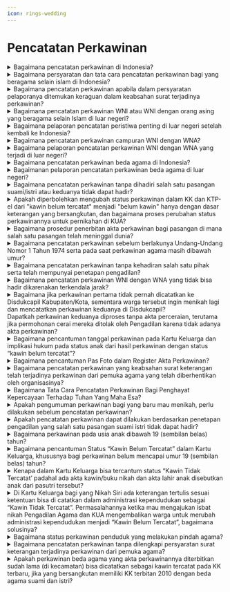 ```yaml
---
icon: rings-wedding
---
```


# Pencatatan Perkawinan

<details>

<summary>Bagaimana pencatatan perkawinan di Indonesia?</summary>

Pencatatan perkawinan dilakukan oleh 2 (dua) lembaga yang berbeda. Pencatatan perkawinan untuk masyarakat yang beragama Islam dilakukan di Kantor Urusan Agama Kecamatan (KUA Kecamatan) dan pencatatan perkawinan bagi masyarakat yang beragama selain Islam dan Penghayat Kepercayaan Terhadap Tuhan Yang Maha Esa dilakukan oleh Disdukcapil Kabupaten/Kota, UPT Disdukcapil Kabupaten/Kota atau Perwakilan Republik Indonesia di luar negeri.

**Sumber rujukan:**

* Pasal 8 ayat (1) dan ayat (2) Undang-Undang Nomor 24 Tahun 2013 tentang Perubahan Atas Undang-Undang Nomor 23 Tahun 2006 tentang Administrasi Kependudukan. ([link](https://peraturan.go.id/id/uu-no-24-tahun-2013))
* Pasal 2 ayat (1) Peraturan Pemerintah Nomor 9 Tahun 1975 tentang Pelaksanaan Undang-undang Nomor 1 Tahun 1974 tentang Perkawinan. ([link](https://peraturan.go.id/id/pp-no-9-tahun-1975))

{% hint style="success" %}
Dibuat:  23 Juni 2025 10:00 WIB | Perubahan terakhir: 23 Juni 2025 10:00 WIB
{% endhint %}

</details>



<details>

<summary>Bagaimana persyaratan dan tata cara pencatatan perkawinan bagi yang beragama selain islam di Indonesia?</summary>

Persyaratan pencatatan perkawinan bagi yang beragama selain Islam diatur dalam Pasal 37 Peraturan Presiden Nomor 96 Tahun 2018 dan Pasal 50 ayat (2), ayat (3) dan ayat (4) Peraturan Menteri Dalam Negeri Nomor 108 Tahun 2019 serta Surat Dirjen Dukcapil Nomor 470/13287/Dukcapil tanggal 28 September 2021 berupa:

1. surat keterangan telah terjadinya perkawinan dari pemuka agama atau Penghayat Kepercayaan Terhadap Tuhan Yang Maha Esa;
2. pas foto berwarna suami dan istri;
3. KK;
4. KTP-el; dan
5. bagi janda atau duda karena cerai mati melampirkan akta kematian pasangannya; atau
6. bagi janda atau duda karena cerai hidup melampirkan akta perceraian; atau
7. bagi perkawinan berlangsung sebelum berusia 19 tahun dengan melampirkan salinan Penetapan Pengadilan tentang Dispensasi Perkawinan; atau
8. bagi perkawinan antar umat yang berbeda agama atau perkawinan yang tidak dapat dibuktikan dengan akta perkawinan dengan melampirkan salinan penetapan pengadilan; atau
9. bagi perkawinan yang salah satu atau kedua suami isteri meninggal dunia sebelum pencatatan perkawinan dengan melampirkan SPTJM Kebenaran Data sebagai pasangan suami istri dengan materai; atau
10. bagi suami melangsungkan perkawinan kedua dan seterusnya dengan melampirkan salinan penetapan pengadilan tentang izin perkawinan dari isteri sah; atau
11. bagi pasangan suami dan isteri yang dalam KK status “Cerai Hidup Belum Tercatat” dengan melampirkan SPTJM Perceraian belum tercatat;
12. bagi perkawinan orang asing dengan melampirkan Dokumen Perjalanan, surat keterangan tempat tinggal bagi pemegang izin tinggal terbatas, Kartu Keluarga dan KTP-el bagi pemegang izin tinggal tetap serta Izin dari negara atau perwakilan negaranya.

Catatan:\
Untuk pelayanan secara offline/tatap muka, persyaratan surat keterangan telah terjadinya perkawinan dari pemuka agama atau Penghayat Kepercayaan Terhadap Tuhan Yang Maha Esa, salinan penetapan pengadilan yang diserahkan berupa fotokopi bukan asli (asli hanya diperlihatkan) dan untuk pelayanan online/Daring, persyaratan yang discan/difoto untuk diunggah harus aslinya.

Sedangkan tata cara pencatatan perkawinan bagi yang beragama selain Islam diatur dalam Pasal 50, Pasal 51 dan Pasal 52 Peraturan Menteri Dalam Negeri 108 Tahun 2019, sebagai berikut:

1. Pemohon mengisi dan menandatangani formulir pelaporan pencatatan sipil di dalam wilayah NKRI dengan kode F-2.01 serta menyerahkan persyaratan.
2. Petugas pelayanan melakukan verifikasi dan validasi terhadap formulir pelaporan dan persyaratan.
3. Petugas pada Disdukcapil Kabupaten/Kota atau UPT Disdukcapil Kabupaten/Kota melakukan perekaman data dalam basis data kependudukan.
4. Disdukcapil Kabupaten/Kota atau UPT Disdukcapil Kabupaten/Kota mencatat dalam register akta perkawinan dan menerbitkan kutipan akta perkawinan.

Kutipan akta perkawinan disampaikan kepada pemohon beserta dokumen kependudukan lainnya berupa KTP-el dengan status Kawin dan KK yang sudah dimutakhirkan datanya serta memusnahkan KTP-el asli yang lama.

**Sumber rujukan:**

* Pasal 37 Peraturan Presiden Nomor 96 Tahun 2018 Persyaratan dan Tata Cara Pendaftaran Penduduk dan Pencatatan Sipil. ([link](https://peraturan.go.id/id/perpres-no-96-tahun-2018))
* Pasal 50, Pasal 51 dan Pasal 52 Peraturan Menteri Dalam Negeri Nomor 108 Tahun 2019 tentang Peraturan Pelaksanaan Peraturan Presiden Nomor 96 Tahun 2018 tentang Persyaratan dan Tata Cara Pendaftaran Penduduk dan Pencatatan Sipil. ([link](https://peraturan.go.id/id/permendagri-no-108-tahun-2019))
* Peraturan Menteri Dalam Negeri Nomor 109 tentang Formulir dan Buku Yang Digunakan Dalam Administrasi Kependudukan. ([link](https://peraturan.go.id/id/permendagri-no-109-tahun-2019))
* Keputusan Menteri Dalam Negeri Nomor 400.8.2-5484.Dukcapil Tahun 2022 tentang Petunjuk Teknis Pelayanan Pencatatan Sipil.
* Surat Dirjen Dukcapil Nomor 470/13287/Dukcapil tanggal 28 September 2021 tentang Jenis Layanan, Persyaratan dan Penjelasan Pendaftaran Penduduk dan Pencatatan Sipil.

{% hint style="success" %}
Dibuat:  23 Juni 2025 10:00 WIB | Perubahan terakhir: 23 Juni 2025 10:00 WIB
{% endhint %}

</details>



<details>

<summary>Bagaimana pencatatan perkawinan apabila dalam persyaratan pelaporanya ditemukan keraguan dalam keabsahan surat terjadinya perkawinan?</summary>

Pencatatan perkawinan dapat dilaksanakan apabila sudah memenuhi persyaratan sebagaimana ketentuan Pasal 37 ayat (1) Peraturan Presiden Nomor 96 Tahun 2018.

Berdasarkan Pasal 63 Peraturan Presiden Nomor 96 Tahun 2018 dan Pasal 51 Peraturan Menteri Dalam Negeri Nomor 108 Tahun 2019 yang intinya mengatur bahwa pencatatan perkawinan dilaksanakan dengan tahapan meliputi pelaporan, verifikasi dan validasi, perekaman data danpencatatan dan/atau penerbitan dokumen.

Apabila dari hasil verifikasi dan validasi terdapat keraguan terhadap keabsahan surat\
keterangan terjadinya perkawinan dari pemuka agama, maka pencatatan perkawinannya hanya dapat dilakukan berdasarkan penetapan pengadilan.

**Surat rujukan:**

* Pasal 37 ayat (1) dan Pasal 63 Peraturan Presiden Nomor 96 Tahun 2018 tentang Persyaratan dan Tata Cara Pendaftaran Penduduk dan Pencatatan Sipil. ([link](https://peraturan.go.id/id/perpres-no-96-tahun-2018))
* Pasal 51 Peraturan Menteri Dalam Negeri Nomor 108 Tahun 2019 tentang Peraturan Pelaksanaan Peraturan Presiden Nomor 96 Tahun 2018 tentang Persyaratan Dan Tata Cara Pendaftaran Penduduk dan Pencatatan Sipil. ([link](https://peraturan.go.id/id/permendagri-no-108-tahun-2019))
* Surat Dirjen Dukcapil Nomor 400.8.2.9/14010/Dukcapil tanggal 22 September 2023 tentang Pencatatan Perkawinan kpd Kadis Dukcapil Kab. Bogor.

{% hint style="success" %}
Dibuat:  23 Juni 2025 10:00 WIB | Perubahan terakhir: 23 Juni 2025 10:00 WIB
{% endhint %}

</details>



<details>

<summary>Bagaimana pencatatan perkawinan WNI atau WNI dengan orang asing yang beragama selain Islam di luar negeri?</summary>

Perkawinan WNI atau perkawinan WNI dengan Orang Asing di luar negeri dicatatkan pada Instansi yang berwenang di negara setempat dan dilaporkan kepada Perwakilan Republik Indonesia di luar negeri. Apabila negara setempat tidak menyelenggarakan pencatatan perkawinan bagi Orang Asing, pencatatan dilakukan pada Perwakilan Republik Indonesia di luar negeri.

1. Persyaratan pelaporan pencatatan perkawinan WNI atau perkawinan WNI dengan Orang Asing yang telah dicatatkan pada instansi yang berwenang di negara setempat, dilaporkan pada Perwakilan Republik Indonesia, berupa:
   1. kutipan akta perkawinan/bukti pencatatan perkawinan dari negara setempat.
   2. dokumen perjalanan Republik Indonesia dari suami dan istri, dan Dokumen Perjalanan bagi Orang Asing.
   3. surat keterangan yang menunjukkan domisili atau surat keterangan pindah luar negeri.\
      \
      Catatan:\
      Perwakilan RI tidak menarik kutipan akta perkawinan dari negara setempat asli atau dokumen perjalanan Republik Indonesia dari suami dan istri atau dokumen perjalanan bagi orang asing atau surat keterangan yang menunjukkan domisili atau surat keterangan pindah luar negeri berupa fotokopi, asli hanya diperlihatkan. WNI tidak perlu fotokopi KTP el 2 (dua) orang saksi karena identitasnya sudah tercantum dalam Formulir Pelaporan Pencatatan Sipil di Dalam Wilayah NKRI (F-2.02).
2. Tata cara pelaporan pencatatan perkawinan WNI dan perkawinan WNI dengan Orang Asing yang telah dicatatkan pada instansi yang berwenang di negara setempat di Perwakilan Republik Indonesia, sebagai berikut:
   1. Pemohon mengisi dan menyerahkan Formulir Pelaporan Pencatatan Sipil di Luar Wilayah NKRI dengan kode F-2.02 serta menyerahkan persyaratan.
   2. Pejabat pada Perwakilan RI melakukan verifikasi dan validasi terhadap formulir pelaporan dan persyaratan.
   3. Petugas pada Perwakilan RI yang dapat mengakses basis data kependudukan melakukan perekaman data pelaporan ke dalam basis data kependudukan;
   4. Perwakilan RI mencatat laporan dalam daftar pelaporan dan menerbitkan surat keterangan pelaporan;
   5. Surat keterangan pelaporan diberikan kepada Pemohon.
3. Persyaratan pencatatan perkawinan WNI dan perkawinan dengan Orang Asing di luar negeri dalam hal negara setempat tidak menyelenggarakan pencatatan perkawinan bagi Orang Asing, berupa:
   1. surat keterangan telah terjadinya perkawinan dari pemuka agama atau penghayat kepercayaan terhadap Tuhan Yang Maha Esa atau Fotokopi surat keterangan terjadinya perkawinan di negara setempat.
   2. Dokumen Perjalanan Republik Indonesia suami dan istri atau Dokumen Perjalanan bagi\
      orang asing.
   3. surat keterangan yang menunjukkan domisili atau surat keterangan pindah luar negeri.\
      \
      Catatan:\
      Perwakilan Republik Indonesia tidak menarik kutipan akta perkawinan dari negara setempat asli atau surat keterangan terjadinya perkawinan di negara setempat atau dokumen perjalanan Republik Indonesia atau dokumen perjalanan bagi Orang Asing atau surat keterangan yang menunjukkan domisili atau surat keterangan pindah luar negeri asli berupa fotokopi, asli hanya diperlihatkan, WNI tidak perlu fotokopi KTP-el 2 (dua) orang saksi karena identitasnya sudah tercantum dalam Formulir Pelaporan Pencatatan Sipil di Dalam Wilayah NKRI (F-2.02).
4. Tata cara pencatatan perkawinan WNI dan perkawinan WNI dengan Orang Asing di luar negeri dalam hal negara setempat tidak menyelenggarakan pencatatan perkawinan bagi orang asing sebagai berikut:
   1. Pemohon mengisi dan menyerahkan Formulir Pelaporan Pencatatan Sipil di Luar Wilayah NKRI dengan kode F-2.02 serta menyerahkan persyaratan
   2. Pejabat pada Perwakilan Republik Indonesia melakukan verifikasi dan validasi terhadap formulir pelaporan dan persyaratan.
   3. Petugas pada Perwakilan Republik Indonesia yang dapat mengakses basis data kependudukan melakukan perekaman data pelaporan ke dalam basis data kependudukan.
   4. Pejabat pencatatan sipil pada Perwakilan Republik Indonesia mencatat dalam register akta perkawinan dan menerbitkan kutipan akta perkawinan.
   5. Kutipan akta perkawinan disampaikan kepada Pemohon.

**Surat rujukan:**

* Pasal 37 Undang-Undang Nomor 23 Tahun 2006 tentang Administrasi Kependudukan.
* Pasal 38 Peraturan Presiden Nomor 96 Tahun 2018 tentang Persyaratan dan Tata Cara Pendaftaran Penduduk dan Pencatatan Sipil.
* Pasal 53, Pasal 54 Peraturan Menteri Dalam Negeri Nomor 108 Tahun 2019 tentang Peraturan Pelaksanaan Peraturan Presiden Nomor 96 Tahun 2018 tentang Persyaratan dan Tata Cara Pendaftaran Penduduk dan Pencatatan Sipil.
* Peraturan Menteri Dalam Negeri Nomor 109 Tahun 2019 tentang Formulir dan Buku Yang Digunakan dalam Administrasi Kependudukan.
* Keputusan Menteri Dalam Negeri Nomor 400.8.2-5484.Dukcapil Tahun 2022 tentang Petunjuk Teknis Pelayanan Pencatatan Sipil.
* Surat Dirjen Dukcapil yang ditujukan kepada Kepala Dinas Dukcapil di Seluruh Indonesia Nomor 470/13287/Dukcapil tanggal 28 September 2021 hal Jenis Layanan, Persyaratan dan Penjelasan Pendaftaran Penduduk dan Pencatatan Sipil.

{% hint style="success" %}
Dibuat:  23 Juni 2025 10:00 WIB | Perubahan terakhir: 23 Juni 2025 10:00 WIB
{% endhint %}

</details>



<details>

<summary>Bagaimana pelaporan pencatatan peristiwa penting di luar negeri setelah kembali ke Indonesia?</summary>

Peristiwa perkawinan WNI di luar negeri setelah kembali ke Indonesia dilaporkan oleh yang bersangkutan kepada Disdukcapil Kabupaten/Kota atau UPT Disdukcapil Kabupaten/Kota di tempat Penduduk berdomisli paling lambat 30 (tiga puluh) hari sejak yang bersangkutan kembali ke Indonesia, dengan memenuhi persyaratan berupa:

1. bukti pelaporan perkawinan dari Perwakilan RI; dan
2. kutipan akta perkawinan.

Disdukcapil Kabupaten/Kota atau UPT Disdukcapil Kabupaten/Kota merekam pelaporan dalam basis data kependudukan dan menerbitkan surat keterangan pelaporan. Dalam hal pencatatan peristiwa penting WNI di luar negeri yang telah dicatatkan pada instansi yang berwenang di Negara setempat belum dilaporkan kepada Perwakilan Republik Indonesia, maka penerbitan surat keterangan pelaporan dapat dilakukan pada Disdukcapil Kabupaten/Kota atau UPT Disdukcapil Kabupaten/Kota.

Pelaporan hasil pencatatan peristiwa penting tersebut dengan persyaratan berupa bukti pencatatan peristiwa penting yang diterjemahkan oleh penerjemah tersumpah atau surat pernyataan tanggung jawab mutlak.

**Surat rujukan:**

* Pasal 37 ayat (4) Undang-Undang Nomor 23 Tahun 2006 tentang Administrasi Kependudukan.
* Pasal 39 Peraturan Presiden Nomor 96 Tahun 2018 tentang Persyaratan dan Tata Cara Pendaftaran Penduduk dan Pencatatan Sipil.
* Pasal 97 Peraturan Menteri Dalam Negeri Nomor 108 Tahun 2019 tentang Peraturan Pelaksanaan Peraturan Presiden Nomor 96 Tahun 2018 tentang Persyaratan dan Tata Cara Pendaftaran Penduduk dan Pencatatan Sipil.
* Peraturan Menteri Dalam Negeri Nomor 109 Tahun 2019 tentang Formulir dan Buku Yang Digunakan Dalam Administrasi Kependudukan.
* Keputusan Menteri Dalam Negeri Nomor 400.8.2-5484.Dukcapil Tahun 2022 tentang Petunjuk Teknis Pelayanan Pencatatan Sipil.
* Surat Dirjen Dukcapil yang ditujukan kepada Kepala Dinas Dukcapil di Seluruh Indonesia Nomor 470/13287/Dukcapil tanggal 28 September 2021 hal Jenis Layanan, Persyaratan dan Penjelasan Pendaftaran Penduduk dan Pencatatan Sipil.

{% hint style="success" %}
Dibuat:  23 Juni 2025 10:00 WIB | Perubahan terakhir: 23 Juni 2025 10:00 WIB
{% endhint %}

</details>



<details>

<summary>Bagaimana pencatatan perkawinan campuran WNI dengan WNA?</summary>

Berdasarkan Pasal 37 ayat (2) huruf g Peraturan Presiden Nomor 96 Tahun 2018, diatur bahwa izin dari negara atau perwakilan negaranya merupakan salah satu persyaratan dalam pencatatan perkawinan bagi orang asing di Indonesia. Izin tersebut diperlukan untuk memastikan bahwa orang asing dimaksud tidak terlarang untuk melaksanakan perkawinan berdasarkan hukum negaranya dan hukum Indonesia jika salah satunya WNI.

Apabila salah satu calon pasangan perkawinan merupakan WNI, maka surat izin tersebut harus menyatakan bahwa WNA dimaksud tidak terikat perkawinan dengan orang lain, hal ini untuk memenuhi ketentuan Pasal 2 dan Pasal 9 UndangUndang Nomor 1 Tahun 1974.

**Surat rujukan:**

* Pasal 37 ayat (2) huruf g Peraturan Presiden Nomor 96 Tahun 2018 tentang Persyaratan dan Tata Cara Pendaftaran Penduduk dan Pencatatan Sipil.
* Surat Dirjen Dukcapil Nomor 472.45/5593/DUKCAPIL tanggal 29 Juli 2019 kpd Kepala Disdukcapil Provinsi Sumatera Utara.

{% hint style="success" %}
Dibuat:  23 Juni 2025 10:00 WIB | Perubahan terakhir: 23 Juni 2025 10:00 WIB
{% endhint %}

</details>



<details>

<summary>Bagaimana pelaporan pencatatan perkawinan WNI dengan WNA yang terjadi di luar negeri?</summary>

1. Berdasarkan Pasal 8 ayat (1) Undang-Undang Nomor 24 Tahun 2013 diatur bahwa Instansi Pelaksana melaksanakan urusan administrasi kependudukan dengan kewajiban yang meliputi antara lain mendaftar peristiwa kependudukan dan mencatat peristiwa penting.
2. Sesuai Pasal 97 ayat (3) dan ayat (4) Peraturan Menteri Dalam Negeri Nomor 108 Tahun 2019 diatur bahwa dalam hal pencatatan peristiwa penting WNI di Luar Wilayah NKRI yang telah dicatatkan pada instansi yang berwenang di negara setempat belum dilaporkan kepada Perwakilan RI.

Penerbitan surat keterangan pelaporan dapat dilakukan pada Disdukcapil Kabupaten/Kota sesuai domisili, dengan memenuhi persyaratan bukti pencatatan peristiwa penting yang diterjemahkan oleh penerjemah tersumpah atau surat pernyataan tanggung jawab mutlak.

Merujuk ketentuan di atas, maka permohonan pelaporan pencatatan perkawinan WNI dengan WNA yang terjadi di luar negeri berdasarkan Sertifikat Perkawinan dapat diterbitkan Surat Keterangan Pelaporan Perkawinan dan dilakukan perubahan elemen data status perkawinan dari cerai hidup tercatat menjadi kawin tercatat.

**Surat rujukan:**

* Pasal 8 ayat (1) Undang-Undang Nomor 24 Tahun 2013 tentang Perubahan atas Undang-Undang Nomor 23 Tahun 2006 tentang Administrasi Kependudukan.
* Pasal 97 ayat (3) dan ayat (4) Peraturan Menteri Dalam Negeri Nomor 108 Tahun 2019 tentang Peraturan Pelaksanaan Peraturan Presiden Nomor 96 Tahun 2018 tentang Persyaratan dan Tata Cara Pendaftaran Penduduk dan Pencatatan Sipil.
* Surat Dirjen Dukcapil No. 472.2/17257/Dukcapil Tanggal 10 Nov 2022 kpd Kepala Disdukcapil Kab. Trenggalek.

{% hint style="success" %}
Dibuat:  23 Juni 2025 10:00 WIB | Perubahan terakhir: 23 Juni 2025 10:00 WIB
{% endhint %}

</details>



<details>

<summary>Bagaimana pencatatan perkawinan beda agama di Indonesia?</summary>

1. Berdasarkan Pasal 35 huruf a Undang-Undang Nomor 23 Tahun 2006, diatur bahwa pencatatan perkawinan berlaku pula bagi perkawinan yang ditetapkan oleh Pengadilan. Penjelasan yang diberikan dalam pasal ini menjelaskan bahwa perkawinan yang ditetapkan oleh pengadilan adalah perkawinan yang melibatkan antar-umat yang berbeda agama.
2. Merujuk Pasal 7 ayat (2) huruf l Undang-Undang Nomor 30 Tahun 2014 menyebutkan bahwa Pejabat Pemerintahan memiliki kewajiban untuk mematuhi putusan Pengadilan yang telah berkekuatan hukum tetap.

Memperhatikan ketentuan di atas, maka permohonan pencatatan perkawinan antara individu yang berbeda agama, seperti perkawinan antara seseorang beragama Islam dengan agama Khatolik dengan bukti surat nikah gereja (testimonium matrimony), tidak dapat dilakukan, kecuali ada perintah berdasarkan penetapan pengadilan. Selanjutnya Disdukcapil Kabupaten/Kota hanya mencatatkan apa yang sudah menjadi penetapan pengadilan dan tidak dalam konteks mengesahkan perkawinan.

**Surat rujukan:**

* Pasal 35 huruf a Undang-Undang Nomor 23 Tahun 2006 tentang Administrasi Kependudukan.
* Pasal 7 ayat (2) huruf I Undang-Undang Nomor 30 Tahun 2014 tentang Administrasi Pemerintahan.
* Surat Dirjen Dukcapil No. 472.2/15608/Dukcapil tanggal 10 Oktober 2022 kpd Kadis Disdukcapil Kab. Magelang.

{% hint style="success" %}
Dibuat:  23 Juni 2025 10:00 WIB | Perubahan terakhir: 23 Juni 2025 10:00 WIB
{% endhint %}

</details>



<details>

<summary>Bagaimanan pelaporan pencatatan perkawinan beda agama di luar negeri?</summary>

1. Berdasarkan Pasal 37 ayat (1) dan ayat (4) Undang-Undang Nomor 23 Tahun 2006 diatur bahwa perkawinan WNI di luar wilayah NKRI wajib dicatatkan pada Instansi yang berwenang di negara setempat dan dilaporkan pada Perwakilan RI. Pencatatan perkawinan dimaksud dilaporkan oleh yang bersangkutan kepada Instansi Pelaksana di tempat tinggalnya setelah yang bersangkutan kembali ke Indonesia.
2. Selanjutnya sesuai Pasal 97 ayat (1) dan ayat (2) Peraturan Menteri Dalam Negeri Nomor 108 Tahun 2019 diatur bahwa setiap pencatatan peristiwa penting yang dialami oleh WNI di luar wilayah NKRI wajib dilaporkan oleh WNI kepada Disdukcapil Kabupaten/Kota di tempat domisili setelah kembali ke Indonesia. Berdasarkan laporan tersebut, Disdukcapil menerbitkan surat keterangan pelaporan.

Merujuk ketentuan di atas, maka permohonan pelaporan perkawinan beda agama dari luar negeri dapat diterbitkan surat keterangan pelaporan perkawinan sesuai ketentuan diatas.

**Surat rujukan:**

* Pasal 35 huruf a Undang-Undang Nomor 23 Tahun 2006 tentang Administrasi Kependudukan.
* Pasal 97 ayat (1) dan ayat (2) Peraturan Menteri Dalam Negeri Nomor 108 Tahun 2019 tentang Peraturan Pelaksanaan Peraturan Presiden Nomor 96 Tahun 2018 tentang Persyaratan dan Tata Cara Pendaftaran Penduduk dan Pencatatan Sipil.
* Surat Dirjen Dukcapil Nomor 472.2/16767/DUKCAPIL tanggal 1 November 2022 kpd Kepala Disdukcapil Prov DKI Jakarta.

{% hint style="success" %}
Dibuat:  23 Juni 2025 10:00 WIB | Perubahan terakhir: 23 Juni 2025 10:00 WIB
{% endhint %}

</details>



<details>

<summary>Bagaimana pencatatan perkawinan tanpa dihadiri salah satu pasangan suami/istri atau keduanya tidak dapat hadir?</summary>

1. Berdasarkan Peraturan Pemerintah Nomor 9 Tahun 1975:
   1. Pasal 6 ayat (2) huruf f juga mengatur bahwa jika salah satu calon mempelai atau keduanya tidak dapat hadir sendiri karena alasan penting, mereka dapat diwakilkan oleh orang lain dengan persyaratan Surat Kuasa Otentik yang disahkan oleh Pejabat Pencatatan Sipil.
   2. Pasal 11 ayat (1) diatur bahwa salah satu tata cara perkawinan adalah dengan kedua mempelai menandatangani akta perkawinan yang telah disiapkan oleh Pegawai Pencatat sesuai dengan ketentuan yang berlaku.
   3. Pasal 12 huruf j mengatur bahwa Akta Perkawinan harus mencantumkan nama, umur, agama/kepercayaan, pekerjaan, dan tempat kediaman kuasa apabila perkawinan dilakukan melalui seseorang kuasa.
2. Merujuk Pasal 37 ayat (1) Peraturan Presiden Nomor 96 Tahun 2018, dijelaskan persyaratan pencatatan perkawinan bagi WNI dan orang asing di wilayah NKRI.

Memperhatikan ketentuan di atas, maka pencatatan perkawinan dapat dilakukan setelah memenuhi persyaratan pencatatan perkawinan dan bagi mempelai laki-laki/perempuan atau keduanya tidak dapat hadir membuat Surat Kuasa Otentik.

**Surat rujukan:**

* Pasal 6 ayat (2), Pasal 11 ayat (1) dan Pasal 12 huruf j Peraturan Pemerintah Nomor 9 Tahun 1975 tentang Pelaksanaan Undang-Undang Nomor 1 Tahun 1974 tentang Perkawinan.
* Pasal 37 ayat (1) Peraturan Presiden Nomor 96 Tahun 2018 tentang Persyaratan dan Tata Cara Pendaftaran Penduduk dan Pencatatan Sipil.
* Surat Dirjen Dukcapil No. 472.2/12129/DUKCAPIL tanggal 2 Agusustus 2022 kpd Kadis Dukcapil Kab Pakpak Bharat.

{% hint style="success" %}
Dibuat:  23 Juni 2025 10:00 WIB | Perubahan terakhir: 23 Juni 2025 10:00 WIB
{% endhint %}

</details>



<details>

<summary>Apakah diperbolehkan mengubah status perkawinan dalam KK dan KTP-el dari "kawin belum tercatat" menjadi "belum kawin" hanya dengan dasar keterangan yang bersangkutan, dan bagaimana proses perubahan status perkawinannya untuk pernikahan di KUA?</summary>

Berdasarkan:

1. Pasal 3 Ayat (1) dan Pasal 9 Undang-Undang Nomor 1 Tahun 1974;
2. Pasal 8 Ayat (1) huruf a Undang-Undang Nomor 24 Tahun 2013;
3. Pasal 38 ayat (1) dan ayat (2) Peraturan Menteri Dalam Negeri Nomor 108 Tahun 2019; dan
4. Pasal 7 ayat (3) huruf a Kompilasi Hukum Islam.

Merujuk ketentuan diatas, maka:

1. Disdukcapil tidak diperbolehkan mengubah data dalam KK dan KTP-el dari "Kawin Belum Tercatat" menjadi "Belum Kawin" hanya dengan berdasarkan keterangan yang bersangkutan bahwa pernikahannya tidak resmi/belum dicatatkan secara negara.
2. Untuk melakukan perubahan status perkawinan yang bersangkutan agar dapat menikah di KUA Kecamatan, terdapat dua opsi yang dapat dilakukan:
   1. jika terdapat penetapan/putusan perceraian dari Pengadilan Agama yang diajukan melalui proses Itsbat Nikah sebagai bagian dari penyelesaian perceraian, Disdukcapil dapat mengubah status perkawinan yang bersangkutan menjadi "Cerai Hidup Tercatat", atau
   2. jika terdapat penetapan pengadilan yang menyatakan batal atau tidak sahnya perkawinan tersebut, Disdukcapil Kabupaten/Kota dapat mengembalikan status perkawinan yang bersangkutan ke status sebelumnya, atau mengesahkan perkawinan sebelumnya dan diikuti dengan penetapan tentang perceraian.

**Surat rujukan:**

Surat Dirjen Dukcapil No. 472.2/9172/DUKCAPIL tgl 3 Juni 2022 kpd Kepala Disdukcapil Kab. Trenggalek.

{% hint style="success" %}
Dibuat:  23 Juni 2025 10:00 WIB | Perubahan terakhir: 23 Juni 2025 10:00 WIB
{% endhint %}

</details>



<details>

<summary>Bagaimana prosedur penerbitan akta perkawinan bagi pasangan di mana salah satu pasangan telah meninggal dunia?</summary>

Berdasarkan Pasal 37 ayat (1) Peraturan Presiden Nomor 96 Tahun 2018 diatur bahwa\
pencatatan perkawinan harus memenuhi persyaratan:

1. Fotokopi surat keterangan telah terjadinya perkawinan dari pemuka agama/penghayat kepercayaan terhadap Tuhan YME;
2. Pas foto berwarna suami dan istri;
3. KK;
4. KTP-el asli dan;
5. Bagi janda atau duda karena cerai mati melampirkan fotokopi akta kematian pasangannya atau;
6. Bagi janda atau duda karena cerai hidup melampirkan fotokopi akta perceraian.

Merujuk Pasal 50 ayat (2) Peraturan Menteri Dalam Negeri Nomor 108 Tahun 2019 bahwa dalam hal salah satu atau kedua suami isteri meninggal dunia sebelum pencatatan perkawinan sebagaimana dimaksud, pencatatan perkawinan dilaksanakan dengan memenuhi persyaratan berupa Surat Pernyataan Tanggung Jawab Mutlak (SPTJM) Kebenaran Data sebagai pasangan suami.

**Surat rujukan:**

* Pasal 37 ayat (1) Peraturan Presiden Nomor 96 Tahun 2018 tentang Persyaratan dan Tata Cara Pendaftaran Penduduk dan Pencatatan Sipil.

- Pasal 50 ayat (2) Peraturan Menteri Dalam Negeri Nomor 108 Tahun 2019 tentang Peraturan Pelaksanaan Peraturan Presiden Nomor 96 Tahun 2018 tentang Persyaratan dan Tata Cara Pendaftaran Penduduk dan Pencatatan Sipil.
- Surat Dirjen Dukcapil No. 472.11/16842/DUKCAPIL tanggal 8 Desember 2021 kpd Kadisdukcapil Kota Malang.

{% hint style="success" %}
Dibuat:  23 Juni 2025 10:00 WIB | Perubahan terakhir: 23 Juni 2025 10:00 WIB
{% endhint %}

</details>



<details>

<summary>Bagaimana pencatatan perkawinan sebelum berlakunya Undang-Undang Nomor 1 Tahun 1974 serta pada saat perkawinan agama masih dibawah umur?</summary>

1. Berdasarkan Pasal 7 ayat (1) Undang-Undang Nomor 16 Tahun 2019, diatur bahwa Perkawinan hanya diizinkan apabila pria dan wanita sudah mencapai umur 19 (sembilan belas) tahun.
2. Selanjutnya, Surat Panitera Mahkamah Agung RI Nomor 231/PAN/HK.05/1/2019 tanggal 30 Januari 2019 hal Mohon penjelasan sebagaimana telah dijelaskan dalam surat Dirjen Dukcapil Nomor 472.2/3315/DUKCAPIL tanggal 3 Mei 2019 hal penjelasan masalah pencatatan sipil.

Merujuk ketentuan di atas, apabila saat perkawinan agama masih dibawah umur dan hendak mencatatkan perkawinan setelah memenuhi syarat usia perkawinan mereka harus menikah ulang atau memperbaharui nikahnya (Tajdid Nikah) baru kemudian dicatat, atau dispensasi perkawinan ke pengadilan.

**Surat rujukan:**

* Pasal 7 ayat (1) Undang-Undang Nomor 16 Tahun 2019 tentang Perubahan Atas Undang-Undang Nomor 1 Tahun 1974 tentang Perkawinan.
* Surat Dirjen Dukcapil No. 471/5501/DUKCAPIL Tgl 24 Juli 2019 kpd Kadis Dukcapil Kota Tangerang.

{% hint style="success" %}
Dibuat:  23 Juni 2025 10:00 WIB | Perubahan terakhir: 23 Juni 2025 10:00 WIB
{% endhint %}

</details>



<details>

<summary>Bagaimana pencatatan perkawinan tanpa kehadiran salah satu pihak serta telah mempunyai penetapan pengadilan?</summary>

1. Berdasarkan Pasal 6 ayat (2) huruf h Peraturan Pemerintah Nomor 9 Tahun 1975 tentang\
   pelaksanaan Undang-Undang Nomor 1 Tahun 1974 diatur bahwa pencatatan perkawinan tanpa kehadiran salah satu pihak dapat dilakukan dengan adanya Surat Kuasa Otentik.
2. Pasal 7 ayat (2) huruf l Undang-Undang Nomor 30 Tahun 2014 tentang Administrasi\
   Pemerintahan diatur bahwa Pejabat Pemerintahan memiliki kewajiban mematuhi putusan Pengadilan yang telah berkekuatan hukum tetap.
3. Merujuk ketentuan tersebut, maka pencatatan perkawinan berdasarkan putusan pengadilan dimaksud dapat dilaksanakan berdasarkan permohonan, walaupun salah satu pihak tidak hadir untuk menandatangani register akta perkawinan.

Maka berdasarkan penetapan pengadilan yang berkekuatan hukum tetap telah mengesahkan perkawinan tersebut, Disdukcapil Kabupaten/Kota agar melaksanakan penetapan pengadilan dimaksud.

**Surat rujukan:**

* Pasal 6 ayat (2) huruf h Peraturan Pemerintah Nomor 9 Tahun 1975 tentang Pelaksanaan Undang-Undang Nomor 1 Tahun 1974 tentang Perkawinan.
* Surat Dirjen Dukcapil No. 472.2/2056/DUKCAPIL tanggal 11 Februari 2020 kpd Kadis Dukcapil Kota Medan.
* Surat Dirjen Dukcapil No. 400.8.2.9/51/DUKCAPIL tanggal 3 Januari 2024 kpd Kadis Dukcapil Kab. Bogor.

{% hint style="success" %}
Dibuat:  23 Juni 2025 10:00 WIB | Perubahan terakhir: 23 Juni 2025 10:00 WIB
{% endhint %}

</details>



<details>

<summary>Bagaimana pencatatan perkawinan WNI dengan WNA yang tidak bisa hadir dikarenakan terkendala jarak?</summary>

1. Berdasarkan Peraturan Pemerintah Nomor 9 Tahun 1975 pada:
   1. Pasal 11 ayat (1) diatur bahwa salah satu tata cara perkawinan antara lain kedua mempelai menandatangani akta perkawinan yang telah disiapkan oleh pegawai pencatat berdasarkan ketentuan yang berlaku.
   2. Pasal 6 ayat (2) huruf h diatur bahwa apabila salah seorang calon mempelai atau keduanya tidak dapat hadir sendiri karena alasan sesuatu yang penting sehingga mewakilkan kepada orang lain, pegawai pencatat meneliti Surat Kuasa Otentik yang disahkan oleh Pejabat Pencatatan Sipil.
   3. Pasal 12 huruf j diatur bahwa akta perkawinan memuat antara lain: Nama, Umur, Agama/Kepercayaan, Pekerjaan dan Tempat Kediaman Kuasa apabila perkawinan dilakukan melalui seorang Kuasa.
2. Sesuai Peraturan Presiden Nomor 96 Tahun 2018:
   1. Pasal 37 ayat (1) diatur bahwa pencatatan perkawinan Penduduk WNI di Wilayah NKRI harus memenuhi persyaratan:
      1. surat keterangan telah terjadinya perkawinan dari pemuka agama atau Penghayat Kepercayaan Terhadap Tuhan YME;
      2. pas foto berwarna suami dan istri;
      3. KK;
      4. KTP-el; dan
      5. bagi janda atau duda karena cerai mati melampirkan akta kematian pasangannya;
      6. bagi janda atau duda karena cerai hidup melampirkan akta perceraian.
   2. Pasal 37 ayat (2) diatur bahwa pencatatan perkawinan Orang Asing di Wilayah NKRI harus memenuhi persyaratan:
      1. surat keterangan telah terjadinya perkawinan dari pemuka agama atau Penghayat Kepercayaan Terhadap Tuhan YME;
      2. pas foto berwarna suami dan istri;
      3. Dokumen Perjalanan;
      4. surat keterangan tempat tinggal bagi pemegang izin tinggal terbatas;
      5. KK dan KTP-el bagi pemegang izin tinggal tetap; dan
      6. izin dari negara atau perwakilan negaranya.

Merujuk ketentuan di atas, maka pencatatan perkawinan dapat dilakukan setelah memenuhi persyaratan pencatatan perkawinan dan bagi mempelai laki-laki/wanita yang tidak dapat hadir membuat Surat Kuasa Otentik.

**Surat rujukan:**

Surat Dirjen Dukcapil Nomor 472.2/6931/Dukcapil tgl 6 Juli 2020 kpd Dirjen Protokol dan Konsuler Kementerian Luar Negeri.

{% hint style="success" %}
Dibuat:  23 Juni 2025 10:00 WIB | Perubahan terakhir: 23 Juni 2025 10:00 WIB
{% endhint %}

</details>



<details>

<summary>Bagaimana jika perkawinan pertama tidak pernah dicatatkan ke Disdukcapil Kabupaten/Kota, sementara warga tersebut ingin menikah lagi dan mencatatkan perkawinan keduanya di Disdukcapil?<br>Dapatkah perkawinan keduanya diproses tanpa akta perceraian, terutama jika permohonan cerai mereka ditolak oleh Pengadilan karena tidak adanya akta perkawinan?</summary>

Berdasarkan Peraturan Presiden Nomor 96 Tahun 2018:

1. Pasal 79 ayat (2) mengatur bahwa "Penerbitan Kartu Keluarga karena perubahan data untuk perceraian yang belum dicatatkan sebelum Peraturan Presiden ini berlaku tetapi status hubungan dalam Kartu Keluarga menunjukkan sebagai suami isteri dilaksanakan dengan persyaratan surat pernyataan tanggung jawab mutlak kebenaran data perceraian yang ditandatangani kedua belah pihak dengan diketahui oleh 2 (dua) orang saksi".
2. Pasal 79 Ayat (2) mengatur bahwa dapat dilakukan perubahan status kawin pada Kartu Keluarga, yang semula status "kawin belum tercatat" menjadi status "cerai hidup belum tercatat", dengan syarat kedua belah pihak menandatangani SPTJM Perceraian di atas materai dengan diketahui oleh 2 (dua) orang saksi. Perubahan status dalam Kartu Keluarga ini akan merubah status dalam KTPel yang bersangkutan menjadi "cerai".

Merujuk ketentuan di atas, apabila masingmasing pihak ingin mencatatkan perkawinan barunya, Disdukcapil Kabupaten/Kota dapat memproses permohonan tersebut dengan mendasarkan pada SPTJM Perceraian yang telah dibuat oleh yang bersangkutan, dengan disertai persyaratan lainnya sesuai dengan ketentuan peraturan perundangundangan.

**Surat rujukan:**

* Pasal 79 ayat (2) Peraturan Presiden Nomor 96 Tahun 2018 tentang Persyaratan dan Tata Cara Pendaftaran Penduduk dan Pencatatan Sipil.
* Surat Dirjen Dukcapil No. 472.2/7153/Dukcapil Tgl 23 Sept 2019 kpd Kepala Disdukcapil Kab. Lombok Barat.

{% hint style="success" %}
Dibuat:  23 Juni 2025 10:00 WIB | Perubahan terakhir: 23 Juni 2025 10:00 WIB
{% endhint %}

</details>



<details>

<summary>Bagaimana pencantuman tanggal perkawinan pada Kartu Keluarga dan implikasi hukum pada status anak dari hasil perkawinan dengan status “kawin belum tercatat”?</summary>

1. Berdasarkan Lampiran petunjuk teknis pengisian Formulir Biodata Keluarga (F-1.01) dan Formulir Pelaporan Pencatatan Sipil di dalam Wilayah NKRI (F-2.01) Permendagri Nomor 109 Tahun 2019, bahwa tanggal perkawinan diisi sesuai dengan tanggal pelaksanaan perkawinan menurut hukum agama atau kepercayaannya, sebagaimana tertera pada Akta Perkawinan atau pada SPTJM Perkawinan/Perceraian Belum Tercatat. Tanggal Perkawinan diisi dengan tanggal pemberkatan perkawinan.
2. Bagi perkawinan secara Islam ditulis tanggal terjadinya akad nikah, sedangkan bagi perkawinan non-Islam ditulis tanggal terjadinya pemberkatan/perkawinan sah dihadapan Pemuka Agama/Penghayat Kepercayaan Terhadap Tuhan YME.
3. Implikasi/akibat hukum pada status anak dari hasil perkawinan dengan status kawin belum tercatat, adalah:
   1. Status anak sebagai anak seorang ibu, atau
   2. Status anak dengan mencantumkan nama ayah dan ibu namu ada frasa _**“yang perkawinannya belum tercatat sesuai dengan peraturan perundang-undangan”**_.

**Surat rujukan:**

* Peraturan Menteri Dalam Negeri Nomor 108 Tahun 2019 tentang Peraturan Pelaksanaan Peraturan Presiden Nomor 96 Tahun 2018 tentang Persyaratan dan Tata Cara Pendaftaran Penduduk dan Pencatatan Sipil.
* Peraturan Menteri Dalam Negeri Nomor 109 Tahun 2019 tentang Formulir dan Buku Yang Digunakan Dalam Administrasi Kependudukan.

{% hint style="success" %}
Dibuat:  23 Juni 2025 10:00 WIB | Perubahan terakhir: 23 Juni 2025 10:00 WIB
{% endhint %}

</details>



<details>

<summary>Bagaimana pencantuman Pas Foto dalam Register Akta Perkawinan?</summary>

Berdasarkan Pasal 37 ayat (1) Peraturan Presiden Nomor 96 Tahun 2018 diatur bahwa pemohon layanan pencatatan perkawinan melengkapi persyaratan Pas Foto berwarna suami istri. Pas foto berwarna suami istri dicantumkan dalam Register Akta Perkawinan sebagai berikut:

1. Pas foto terbaru berwarna suami istri dicantumkan di bawah tanda tangan istri (bawah Tengah);
2. Pas foto berwarna suami istri berdampingan dengan posisi istri sebelah kiri dan suami sebelah kanan;
3. Ukuran pas foto berwarna suami istri ukuran 6 x 4 cm;
4. Warna latar belakang pas foto suami istri bebas.

**Surat rujukan:**

* Pasal 37 ayat (1) Peraturan Presiden Nomor 96 Tahun 2018 tentang Persyaratan dan Tata Cara Pendaftaran Penduduk dan Pencatatan Sipil.
* Surat Dirjen Dukcapil No. 472.2/8501/Dukcapil Tgl 19 Agustus 2020 kpd Kepala Disdukcapil Provinsi dan Kabupaten/Kota.

{% hint style="success" %}
Dibuat:  23 Juni 2025 10:00 WIB | Perubahan terakhir: 23 Juni 2025 10:00 WIB
{% endhint %}

</details>



<details>

<summary>Bagaimana pencatatan perkawinan yang keabsahan surat keterangan telah terjadinya perkawinan dari pemuka agama yang telah diberhentikan oleh organisasinya?</summary>

1. Berdasarkan Pasal 37 ayat (1) Peraturan Presiden Nomor 96 Tahun 2018, yang intinya mengatur bahwa Pencatatan Perkawinan dapat dilaksanakan setelah memenuhi persyaratan:
   1. surat keterangan telah terjadinya perkawinan dari pemuka agama atau Penghayat Kepercayaan Terhadap Tuhan YME;
   2. pas foto berwarna suami dan istri;
   3. KK;
   4. KTP-el; dan
   5. bagi janda atau duda karena cerai mati melampirkan akta kematian pasangannya; atau
   6. bagi janda atau duda karena cerai hidup melampirkan akta perceraian.
2. Merujuk Pasal 63 Peraturan Presiden Nomor 96 Tahun 2018 dan Pasal 51 Peraturan Menteri Dalam Negeri Nomor 108 Tahun 2019, yang intinya mengatur bahwa pencatatan perkawinan dilaksanakan dengan tahapan yaitu:
   1. Pelaporan;
   2. verifikasi dan validasi;
   3. perekaman data; dan
   4. pencatatan dan/atau penerbitan dokumen.

Memperhatikan ketentuan di atas, apabila dari hasil verifikasi dan validasi terdapat keraguan terhadap keabsahan surat keterangan telah terjadinya perkawinan dari pemuka agama, maka pencatatan perkawinannya hanya dapat dilakukan berdasarkan penetapan pengadilan.

**Surat rujukan:**

* Pasal 37 ayat (1) dan Pasal 63 Peraturan Presiden Nomor 96 Tahun 2018 tentang Persyaratan dan Tata Cara Pendaftaran Penduduk dan Pencatatan Sipil.
* Pasal 51 Peraturan Menteri Dalam Negeri Nomor 108 Tahun 2019 tentang Peraturan Pelaksanaan Peraturan Presiden Nomor 96 Tahun 2018 tentang Persyaratan dan Tata Cara Pendaftaran Penduduk dan Pencatatan Sipil.
* Surat Dirjen Dukcapil No. 400.8.2.9/14010/Dukcapil Tgl 22 september 2023 kpd Kepala Disdukcapil Kab. Bogor.

{% hint style="success" %}
Dibuat:  23 Juni 2025 10:00 WIB | Perubahan terakhir: 23 Juni 2025 10:00 WIB
{% endhint %}

</details>



<details>

<summary>Bagaimana Tata Cara Pencatatan Perkawinan Bagi Penghayat Kepercayaan Terhadap Tuhan Yang Maha Esa?</summary>

Berdasarkan Peraturan Pemerintah Nomor 40 Tahun 2019:

a. Pasal 39, ayat:

1. Perkawinan penghayat kepercayaan terhadap Tuhan YME dilakukan di hadapan pemuka penghayat kepercayaan terhadap Tuhan YME.
2. Pemuka penghayat kepercayaan terhadap Tuhan YME sebagaimana dimaksud pada ayat (1) ditunjuk dan ditetapkan oleh organisasi penghayat kepercayaan terhadap Tuhan YME.
3. Organisasi dan pemuka penghayat kepercayaan terhadap Tuhan YME sebagaimana dimaksud pada ayat (2) terdaftar pada kementerian yang bidang tugasnya secara teknis membina organisasi penghayat kepercayaan terhadap Tuhan YME.
4. Pemuka penghayat kepercayaan terhadap Tuhan YME sebagaimana dimaksud pada ayat (1) mengisi dan menandatangani surat perkawinan penghayat kepercayaan terhadap Tuhan YME.\
   \
   Catatan:\
   Kementerian yang bidang tugasnya secara teknis membina organisasi penghayat kepercayaan terhadap Tuhan YME adalah Kementerian Pendidikan dan Kebudayaan.

b. Pasal 40, ayat:

1. Pencatatan perkawinan penghayat kepercayaan terhadap Tuhan YME dilakukan di Disdukcapil Kabupaten/Kota atau UPT Disdukcapil Kabupaten/Kota paling lambat 60 (enam puluh) hari setelah dilakukan perkawinan dihadapan pemuka penghayat kepercayaan terhadap Tuhan YME.
2. Pencatatan perkawinan penghayat kepercayaan terhadap Tuhan YME sebagaimana dimaksud pada ayat (1) dilakukan dengan ketentuan:
   1. Pejabat Pencatatan Sipil pada Dinas Disdukcapil Kabupaten/Kota atau UPT Disdukcapil Kabupaten/Kota memberikan formulir pencatatan perkawinan kepada pasangan suami istri;
   2. Pasangan suami istri mengisi formulir pencatatan perkawinan dan menyerahkannya kepada Pejabat Pencatatan Sipil dengan menunjukkan KTP-el untuk dilakukan pembacaan menggunakan perangkat pembaca KTP-el dan melampirkan dokumen:
      1. pasangan suami istri mengisi formulir pencatatan perkawinan dan menyerahkannya kepada pejabat Pencatatan Sipil dengan menunjukkan KTP-el untuk dilakukan pembacaan menggunakan perangkat pembaca KTP-el dan melampirkan dokumen;
      2. pas foto suami dan istri;
      3. akta kelahiran; dan
      4. dokumen perjalanan luar negeri suami dan/atau istri bagi orang asing.
   3. Pejabat Pencatatan Sipil melakukan verifikasi dan validasi terhadap data yang tercantum dalam formulir pencatatan perkawinan dan dokumen yang dilampirkan;
   4. berdasarkan kelengkapan dan kesesuaian data hasil verifikasi dan validasi sebagaimana dimaksud huruf c, Pejabat Pencatatan Sipil mencatat pada register akta perkawinan dan menerbitkan kutipan akta perkawinan; dan
   5. kutipan akta perkawinan sebagaimana dimaksud pada huruf d diberikan masingmasing kepada suami dan istri.

**Surat rujukan:**

Pasal 39 dan Pasal 40 Peraturan Pemerintah Nomor 40 Tahun 2019 tentang Pelaksanaan UndangUndang Nomor 23 Tahun 2006 tentang Administrasi Kependudukan sebagaimana telah diubah dengan Undang-Undang Nomor 24 Tahun 2013 tentang Perubahan Atas Undang-Undang Nomor 23 Tahun 2006 tentang Administrasi Kependudukan.

{% hint style="success" %}
Dibuat:  23 Juni 2025 10:00 WIB | Perubahan terakhir: 23 Juni 2025 10:00 WIB
{% endhint %}

</details>



<details>

<summary>Apakah pengumuman perkawinan bagi yang baru mau menikah, perlu dilakukan sebelum pencatatan perkawinan?</summary>

Berdasarkan Pasal 3 Peraturan Pemerintah Nomor 9 Tahun 1975, ayat:

1. setiap orang yang akan melangsungkan perkawinan memberitahukan kehendaknya itu kepada pegawai pencatat ditempat perkawinan akan dilangsungkan.
2. pemberitahuan tersebut dalam ayat (1) dilakukan sekurang-kurangnya 10 (sepuluh) hari kerja sebelum perkawinan dilangsungkan.

**Sumber rujukan**:

Pasal 3 ayat (1) dan ayat (2) Peraturan Pemerintah Nomor 9 Tahun 1975 tentang Pelaksanaan UndangUndang Nomor 1 Tahun 1974 tentang Perkawinan.

{% hint style="success" %}
Dibuat:  23 Juni 2025 10:00 WIB | Perubahan terakhir: 23 Juni 2025 10:00 WIB
{% endhint %}

</details>



<details>

<summary>Apakah pencatatan perkawinan dapat dilakukan berdasarkan penetapan pengadilan yang salah satu pasangan suami istri tidak dapat hadir?</summary>

Berdasarkan:

1. Pasal 102 huruf b Undang-Undang Nomor 24 Tahun 2013, diatur bahwa semua kalimat “wajib dilaporkan oleh Penduduk kepada Instansi Pelaksana di tempat terjadinya peristiwa” sebagaimana dimaksud dalam Undang-Undang Nomor 23 Tahun 2006 tentang Administrasi Kependudukan harus dimaknai “wajib dilaporkan oleh Penduduk di Instansi Pelaksana tempat Penduduk berdomisili”.
2. Pasal 7 ayat (2) huruf l Undang-Undang Nomor 30 Tahun 2014 tentang Administrasi Pemerintahan diatur bahwa Pejabat Pemerintahan memiliki kewajiban mematuhi putusan Pengadilan yang telah berkekuatan hukum tetap.

Merujuk ketentuan di atas, maka pencatatan perkawinan tersebut dapat dilakukan berdasarkan permohonan salah satu pasangan suami istri di Disdukcapil, karena sudah ada penetapan dari Pengadilan Negeri yang telah berkekuatan hukum tetap.

**Sumber rujukan**:

* Pasal 102 huruf b Undang-Undang Nomor 24 Tahun 2013 tentang Perubahan Atas UndangUndang Nomor 23 Tahun 2006 tentang Administrasi Kependudukan.
* Pasal 7 ayat (2) huruf I Undang-Undang Nomor 30 Tahun 2014 tentang Administrasi Pemerintahan.
* Surat Dirjen Dukcapil No. 400.8.2.7/6023/Dukcapil tgl 28 Maret 2023 kpd Kepala Disdukcapil Kota Medan.

{% hint style="success" %}
Dibuat:  23 Juni 2025 10:00 WIB | Perubahan terakhir: 23 Juni 2025 10:00 WIB
{% endhint %}

</details>



<details>

<summary>Bagaimana perkawinan pada usia anak dibawah 19 (sembilan belas) tahun?</summary>

Perkawinan pada usia anak menimbulkan dampak negatif bagi tumbuh kembang anak dan akan menyebabkan tidak terpenuhinya hak dasar anak seperti hak atas perlindungan dari kekerasan dan diskriminasi, hak sipil anak, hak kesehatan, hak pendidikan, dan hak sosial anak.

Berdasarkan:

1. Putusan Mahkamah Konstitusi Nomor 22/PUUXV 12017 mengenai perubahan atas ketentuan Pasal 7 Undang-Undang Nomor 1 Tahun 1974 tentang Perkawinan;
2. Peraturan Presiden Nomor 96 Tahun 2018, Persyaratan pencatatan perkawinan WNI dalam wilayah NKRI:
   1. Fotokopi surat keterangan telah terjadinya perkawinan dari pemuka agama atau Penghayat Kepercayaan Terhadap Tuhan Yang Maha Esa;
   2. pas foto berwarna suami dan istri;
   3. KTP-el Asli;
   4. KK Asli;
   5. bagi janda atau duda karena cerai mati melampirkan fotokopi akta kematian\
      pasangannya; atau
   6. bagi janda atau duda karena cerai hidup melampirkan fotokopi akta perceraian.
3. Undang-Undang Nomor 16 Tahun 2019 tentang Perubahan Atas Undang-Undang Nomor 1 Tahun 1974 tentang Perkawinan, Pasal 7 mengamanatkan:
   * Perkawinan hanya diizinkan apabila pria dan wanita sudah mencapai umur 19 (sembilan belas) tahun, dalam hal terjadi penyimpangan terhadap ketentuan umur, orang tua pihak pria dan/atau orang tua pihak wanita dapat meminta dispensasi kepada Pengadilan dengan alasan sangat mendesak disertai bukti-bukti pendukung yang cukup.

1) Alternatif solusi pencatatan perkawinan bagi perkawinan belum mencapai umur 19 (sembilan belas) tahun:
   1. Dispensasi perkawinan dari pengadilan;
   2. Menunggu sampai umur lebih dari 19 tahun untuk perkawinan kembali.\
      Apabila dilakukan perkawinan kembali, maka konsekwensinya bagi anak-anaknya yang lahir sebelum perkawinan sah secara hukum Negara harus dilakukan pengesahan anak melalui pengadilan terkait dengan asal usul anak.
   3. pengesahan perkawinan melalui pengadilan sekaligus pengesahan anaknya

**Sumber rujukan**:

* Undang-Undang Nomor 16 Tahun 2019 tentang Perubahan atas Undang-undang Nomor 1 Tahun 1974 tentang Perkawinan.
* Peraturan Presiden Nomor 96 Tahun 2018 tentang Persyaratan dan Tata Cara Pendaftaran Penduduk dan Pencatatan Sipil.
* Surat Dirjen Dukcapil yang ditujukan kepada Kepala Dinas Dukcapil di Seluruh Indonesia Nomor 470/13287/Dukcapil tanggal 28 September 2021 hal Jenis Layanan, Persyaratan dan Penjelasan Pendaftaran Penduduk dan Pencatatan Sipil.

{% hint style="success" %}
Dibuat:  23 Juni 2025 10:00 WIB | Perubahan terakhir: 23 Juni 2025 10:00 WIB
{% endhint %}

</details>



<details>

<summary>Bagaimana pencantuman Status “Kawin Belum Tercatat” dalam Kartu Keluarga, khususnya bagi perkawinan belum mencapai umur 19 (sembilan belas) tahun?</summary>

1. Berdasarkan Surat Dirjen Dukcapil Nomor 472.2/15145/DUKCAPIL tanggal 4 Nopember 2022, pada angka 3 disebutkan bahwa **pemberlakuan SPTJM Perkawinan Belum Tercatat (F-1.05) tidak diperuntukkan untuk perkawinan dibawah umur (belum berusia 19 tahun)**.
2. Hasil rapat antar Kementerian/Lembaga tentang Pembahasan Pasangan Menikah Yang Belum Memiliki Akta Kawin/Buku Nikah yang diselenggarakan pada tanggal 1 November 2021 di Hotel Bidakara Jakarta.

Akibat hukum pemberlakuan SPTJM Perkawinan belum Tercatat (F-1.05) tidak diperuntukan untuk perkawinan dibawah umur (belum berusia 19 tahun):

1. Status perkawinan pada Biodata, KK dan KTP-el tercantum belum kawin.
2. Status hukum pada akta kelahiran anaknya tercantum sebagai anak seorang ibu, karena orang tua tidak ada perkawinan (tidak memiliki buku nikah/akta perkawinan), dimana pada KK tidak menunjukkan hubungan pasangan suami istri (pada kolom ke 17 hanya tercantum nama ibunya saja).

Alternatif solusi pencatatan perkawinan bagi perkawinan belum mencapai umur 19 (sembilan\
belas) tahun antara lain:

1. Dispensasi perkawinan dari pengadilan;
2. Menunggu sampai umur lebih dari 19 tahun untuk perkawinan kembali.\
   Apabila dilakukan perkawinan kembali, maka konsekwensinya bagi anak-anaknya yang lahir sebelum perkawinan sah secara hukum Negara harus dilakukan pengesahan anak melalui pengadilan terkait dengan asal usul anak.
3. pengesahan perkawinan melalui pengadilansekaligus pengesahan anaknya.

**Sumber rujukan**:

Surat Dirjen Dukcapil yang ditujukan kepada Kepala Dinas Dukcapil di Seluruh Indonesia Nomor 472.2/15145/DUKCAPIL tanggal 4 Nopember 2022 hal Petunjuk Pencatuman Status Kawin Belum Tercatat dalam Kartu Keluarga.

{% hint style="success" %}
Dibuat:  23 Juni 2025 10:00 WIB | Perubahan terakhir: 23 Juni 2025 10:00 WIB
{% endhint %}

</details>



<details>

<summary>Kenapa dalam Kartu Keluarga bisa tercantum status “Kawin Tidak Tercatat’ padahal ada akta kawin/buku nikah dan akta lahir anak disebutkan anak dari pasutri tersebut?</summary>

1. Jika sudah memiliki akta perkawinan/buku nikah maka status perkawinan pada Kartu Keluarga tercantum “Kawin Tercatat”, dan jika tidak memiliki akta perkawinan/buku nikah namun sudah berkeluarga dapat mengisi SPTJM Perkawinan belum tercatat sehingga status perkawinan dalam Kartu Keluarga menjadi “Kawin Belum Tercatat”, sebagaimana diamanatkan dalam Pasal 10 ayat (2) Peraturan Menteri Dalam Negeri Nomor 108 Tahun 2019 yang mengatur bahwa Penerbitan Kartu Keluarga Baru karena membentuk keluarga baru dilengkapi dengan syarat lainnya berupa surat pernyataan tanggung jawab mutlak perkawinan/perceraian belum tercatat.
2. Sebagaimana diamanatkan dalam Pasal 48 Peraturan Menteri Dalam Negeri Nomor 108 Tahun 2019 terkait dengan status hukum pada akta kelahiran, sebagai berikut:
   1. Status sebagai anak dari pasutri, jika memenuhi persyaratan antara lain buku nikah/kutipan akta perkawinan atau bukti lain yang sah;
   2. Status sebagai anak seorang ibu, jika tidak dapat memenuhi persyaratan berupa: buku nikah/kutipan akta perkawinan atau bukti lain yang sah dan status hubungan dalam keluarga pada Kartu Keluarga tidak menunjukan status hubungan perkawinan sebagai suami istri;
   3. Status sebagai anak pasutri dengan tambahan frasa “perkawinannya belum tercatat sesuai dengan peraturan perundang-undangan”, jika tidak dapat memenuhi persyaratan berupa: buku nikah/kutipan akta perkawinan atau bukti lain yang sah; dan status hubungan dalam keluarga pada Kartu Keluarga menunjukan status hubungan perkawinan sebagai suami istri;
   4. Status tanpa nama orangtua, bagi anak yang baru lahir atau baru ditemukan dan tidak diketahui asal usulnya atau keberadaan orangtuanya.

**Sumber rujukan**:

Pasal 10 ayat (2) dan Pasal 48 Peraturan Menteri Dalam Negeri Nomor 108 Tahun 2019 tentang Peraturan Pelaksanaan Peraturan Presiden Nomor 96 Tahun 2018 tentang Persyaratan dan Tata Cara Pendaftaran Penduduk dan Pencatatan Sipil.

{% hint style="success" %}
Dibuat:  23 Juni 2025 10:00 WIB | Perubahan terakhir: 23 Juni 2025 10:00 WIB
{% endhint %}

</details>



<details>

<summary>Di Kartu Keluarga bagi yang Nikah Siri ada keterangan tertulis sesuai ketentuan bisa di catatkan dalam administrasi kependudukan sebagai “Kawin Tidak Tercatat”. Permasalahannya ketika mau mengajukan isbat nikah Pengadilan Agama dan KUA mengembalikan warga untuk merubah administrasi kependudukan menjadi “Kawin Belum Tercatat”, bagaimana solusinya?</summary>

Berdasarkan surat Dirjen Dukcapil Nomor 472.2/15145/DUKCAPIL tanggal 4 Nopember 2021 pada angka 4 disebutkan bahwa Data penduduk dengan status kawin belum tercatat dalam database kependudukan menjadi dasar bagi masing-masing daerah untuk memprogramkan isbat nikah/pengesahan perkawinan dan pencatatan perkawinan massal.

Status kawin belum tercatat pada Kartu Keluarga belum dapat dijadikan persyaratan dalam pencatatan pernikahan di KUA Kecamatan dengan pertimbangan bahwa KUA Kecamatan mencatatkan perkawinan diperuntukan bagi pasangan yang belum menikah (Status belum kawin pada KK), bagi pasangan cerai mati (akta kematian), bagi pasangan cerai hidup (akta cerai), bagi suami yang beristeri lebih dari satu (dispensasi ijin pengadilan), sedangkan bila terjadi kawin siri (dalam KK status kawin belum tercatat) menjadi kewenangan pengadilan agama melalui isbat nikah.

**Sumber rujukan**:

Surat Dirjen Dukcapil yang ditujukan kepada Kepala Dinas Dukcapil di Seluruh Indonesia Nomor 472.2/15145/DUKCAPIL tanggal 4 Nopember 2022 hal Petunjuk Pencatuman Status Kawin Belum Tercatat dalam Kartu Keluarga.

{% hint style="success" %}
Dibuat:  23 Juni 2025 10:00 WIB | Perubahan terakhir: 23 Juni 2025 10:00 WIB
{% endhint %}

</details>



<details>

<summary>Bagaimana status perkawinan penduduk yang melakukan pindah agama?</summary>

Terkait dengan status perkawinan penduduk yang melakukan pindah agama, merujuk ketentuan Undang-Undang Nomor 1 Tahun 1974 tentang Perkawinan khususnya Pasal 6, Pasal 12 dan Pasal 22 bahwa perpindahan agama bagi pasangan yang sudah menikah tidak membatalkan perkawinan yang telah dilakukan sebelumnya.

**Sumber rujukan**:

Undang-Undang Nomor 1 Tahun 1974 tentang Perkawinan.

{% hint style="success" %}
Dibuat:  23 Juni 2025 10:00 WIB | Perubahan terakhir: 23 Juni 2025 10:00 WIB
{% endhint %}

</details>



<details>

<summary>Bagaimana pencatatan perkawinan tanpa dilengkapi persyaratan surat keterangan terjadinya perkawinan dari pemuka agama?</summary>

Berdasarkan:

1. Pasal 36 Undang-Undang Nomor 23 Tahun 2006 tentang Administrasi Kependudukan diatur bahwa dalam hal perkawinan tidak dapat dibuktikan dengan Akta Perkawinan, pencatatan perkawinan dilakukan setelah adanya penetapan pengadilan.
2. Pasal 7 ayat (2) huruf l Undang-Undang Nomor 30 Tahun 2014 tentang Administrasi Pemerintahan menyebutkan bahwa Pejabat Pemerintahan memiliki kewajiban mematuhi putusan Pengadilan yang telah berkekuatan hukum tetap. maka permohonan pencatatan perkawinan tanpa dilengkapi surat keterangan terjadinya perkawinan dari pemuka agama, dapat dilakukan sesuai perintah penetapan pengadilan yang berkekuatan hukum tetap.

**Sumber rujukan**:

* Pasal 36 Undang-Undang Nomor 23 Tahun 2006 tentang Administrasi Kependudukan.
* Pasal 7 ayat (2) huruf l Undang-Undang Nomor 30 Tahun 2014 tentang Administrasi Pemerintahan
* Surat Dirjen Dukcapil Nomor 400.8.2.7/12163/DUKCAPIL tanggal 18 Agustus 2023 kpd Kepala Dinas Dukcapil Kota Medan.

{% hint style="success" %}
Dibuat:  23 Juni 2025 10:00 WIB | Perubahan terakhir: 23 Juni 2025 10:00 WIB
{% endhint %}

</details>



<details>

<summary>Apakah perkawinan beda agama yang akta perkawinannya diterbitkan sudah lama (di kecamatan) bisa dicatatkan sebagai kawin tercatat pada KK terbaru, jika yang bersangkutan memiliki KK terbitan 2010 dengan beda agama suami dan istri?</summary>

Boleh. Perkawinan beda agama yang telah memiliki akta perkawinan meskipun diterbitkan sudah lama (di kecamatan) dapat dicatatkan sebagai kawin tercatat pada Kartu Keluarga (KK) terbaru. Meskipun dalam KK terbitan 2010 suami dan istri tercatat dengan beda agama, pencatatan pada KK terbaru bisa dilakukan.

**Sumber rujukan**:

Rapat Koordinasi Nasional Kependudukan dan Pencatatan Sipil Tahun 2024, Batam, 27 s.d. 29 Februari 2024

{% hint style="success" %}
Dibuat:  23 Juni 2025 10:00 WIB | Perubahan terakhir: 23 Juni 2025 10:00 WIB
{% endhint %}

</details>
